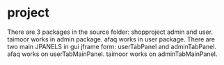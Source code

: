 # project
There are 3 packages in the source folder: shopproject admin and user.
taimoor works in admin package.
afaq works in user package.
There are two main JPANELS in gui jframe form: userTabPanel and adminTabPanel.
afaq works on userTabMainPanel.
taimoor works on adminTabMainPanel.
